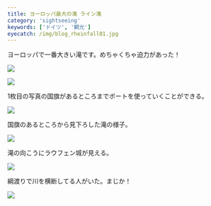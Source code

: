 ```yaml
---
title: ヨーロッパ最大の滝 ライン滝
category: 'sightseeing'
keywords: ['ドイツ', '観光']
eyecatch: /img/blog_rheinfall01.jpg
---
```


ヨーロッパで一番大きい滝です。めちゃくちゃ迫力があった！

![ ](/img/blog_rheinfall01.jpg)

![ ](/img/blog_rheinfall02.jpg)

1枚目の写真の国旗があるところまでボートを使っていくことができる。

![ ](/img/blog_rheinfall03.jpg)

国旗のあるところから見下ろした滝の様子。

![ ](/img/blog_rheinfall04.jpg)

滝の向こうにラウフェン城が見える。

![ ](/img/blog_rheinfall05.jpg)

綱渡りで川を横断してる人がいた。まじか！

![ ](/img/blog_rheinfall06.jpg)